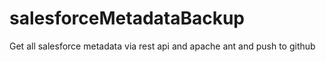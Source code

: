 salesforceMetadataBackup
========================

Get all salesforce metadata via rest api and apache ant and push to github